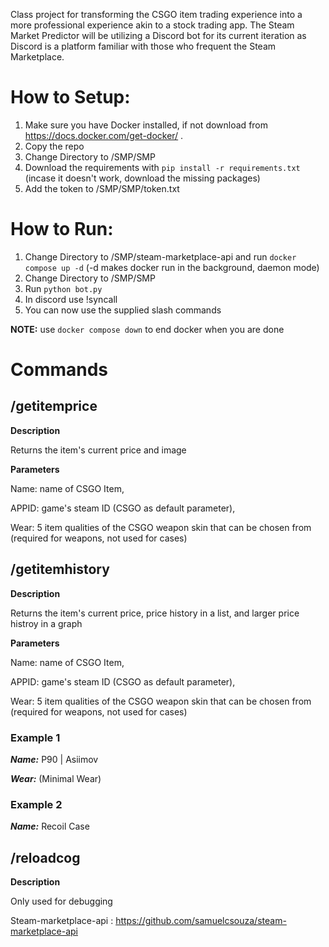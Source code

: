 Class project for transforming the CSGO item trading experience into a more professional experience akin to a stock trading app. The Steam Market Predictor will be utilizing a Discord bot for its current iteration as Discord is a platform familiar with those who frequent the Steam Marketplace. 

# How to Setup: #
1. Make sure you have Docker installed, if not download from https://docs.docker.com/get-docker/ .
2. Copy the repo
3. Change Directory to /SMP/SMP
4. Download the requirements with ```pip install -r requirements.txt``` (incase it doesn't work, download the missing packages)
5. Add the token to /SMP/SMP/token.txt


# How to Run: #
1. Change Directory to /SMP/steam-marketplace-api and run ```docker compose up -d``` (-d makes docker run in the background, daemon mode)
2. Change Directory to /SMP/SMP
3. Run ```python bot.py```
4. In discord use !syncall 
5. You can now use the supplied slash commands

**NOTE:** use ```docker compose down``` to end docker when you are done

# Commands #

## /getitemprice ##

**Description** 

  Returns the item's current price and image

**Parameters** 

  Name: name of CSGO Item, 
  
  APPID: game's steam ID (CSGO as default parameter), 
  
  Wear: 5 item qualities of the CSGO weapon skin that can be chosen from (required for weapons, not used for cases)
  
  

## /getitemhistory ##

**Description** 

  Returns the item's current price, price history in a list, and larger price histroy in a graph

**Parameters** 

  Name: name of CSGO Item, 
  
  APPID: game's steam ID (CSGO as default parameter), 
  
  Wear: 5 item qualities of the CSGO weapon skin that can be chosen from (required for weapons, not used for cases)
  
### Example 1 ###

  ***Name:*** P90 | Asiimov
  
  ***Wear:*** (Minimal Wear)

### Example 2 ###

  ***Name:*** Recoil Case


## /reloadcog ## 

**Description**

  Only used for debugging
  
  
  
Steam-marketplace-api : https://github.com/samuelcsouza/steam-marketplace-api

